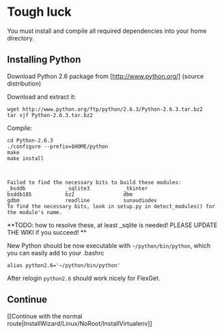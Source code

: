 # Tough luck

You must install and compile all required dependencies into your home directory.

## Installing Python

Download Python 2.6 package from [http://www.python.org/] (source distribution)

Download and extract it:


    wget http://www.python.org/ftp/python/2.6.3/Python-2.6.3.tar.bz2
    tar xjf Python-2.6.3.tar.bz2


Compile:


    cd Python-2.6.3
    ./configure --prefix=$HOME/python
    make
    make install



    Failed to find the necessary bits to build these modules:
    _bsddb             _sqlite3           _tkinter
    bsddb185           bz2                dbm
    gdbm               readline           sunaudiodev
    To find the necessary bits, look in setup.py in detect_modules() for the module's name.

**TODO: how to resolve these, at least _sqlite is needed! PLEASE UPDATE THE WIKI if you succeed! **

New Python should be now executable with `~/python/bin/python`, which you can easily add to your .bashrc


    alias python2.6='~/python/bin/python'


After relogin `python2.6` should work nicely for FlexGet.

## Continue

[[Continue with the normal route|InstallWizard/Linux/NoRoot/InstallVirtualenv]]
